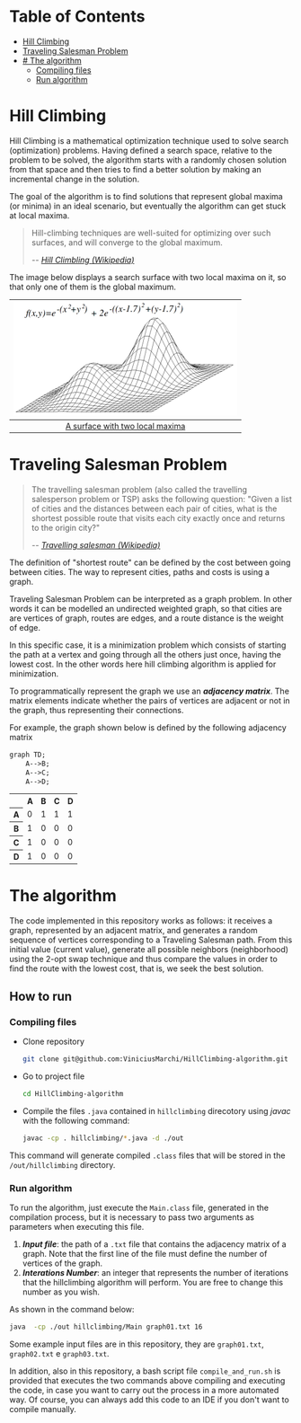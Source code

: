 
# Table of Contents
  * [Hill Climbing](#hill-climbing)
  * [Traveling Salesman Problem](#traveling-salesman-problem)
  * [# The algorithm](#the-algorithm)
    * [Compiling files](#Compiling-files) 
    * [Run algorithm](#Run-algorithm)



# Hill Climbing
Hill Climbing is a mathematical optimization technique used to solve search (optimization) problems. Having defined a search space, relative to the problem to be solved, the algorithm starts with a randomly chosen solution from that space and then tries to find a better solution by making an incremental change in the solution.

The goal of the algorithm is to find solutions that represent global maxima (or minima) in an ideal scenario, but eventually the algorithm can get stuck at local maxima.

> Hill-climbing techniques are well-suited for optimizing over such surfaces, and will converge to the global maximum. 
>
> -- *[Hill Climbling (Wikipedia)](https://en.wikipedia.org/wiki/Hill_climbing)*

The image below displays a search surface with two local maxima on it, so that only one of them is the global maximum.

<center>

| ![maximum.local.png](./assets/Local_maximum.png) | 
|:--:|
| [A surface with two local maxima](https://en.wikipedia.org/wiki/Hill_climbing#/media/File:Local_maximum.png) |

</center>

# Traveling Salesman Problem
> The travelling salesman problem (also called the travelling salesperson problem or TSP) asks the following question: "Given a list of cities and the distances between each pair of cities, what is the shortest possible route that visits each city exactly once and returns to the origin city?" 
>
> -- *[Travelling salesman (Wikipedia)](https://en.wikipedia.org/wiki/Travelling_salesman_problem)*


The definition of "shortest route" can be defined by the cost between going between cities. The way to represent cities, paths and costs is using a graph.

Traveling Salesman Problem can be interpreted as a graph problem. In other words it can be modelled an undirected weighted graph, so that cities are are vertices of graph, routes are edges, and a route distance is the weight of edge. 

In this specific case, it is a minimization problem which consists of starting the path at a vertex and going through all the others just once, having the lowest cost. In the other words here hill climbing algorithm is applied for minimization.

To programmatically represent the graph we use an ***adjacency matrix***. The matrix elements indicate whether the pairs of vertices are adjacent or not in the graph, thus representing their connections.

For example, the graph shown below is defined by the following adjacency matrix
```mermaid
graph TD;
    A-->B;
    A-->C;
    A-->D;
```

<table align="center"">
  <tr>
    <th></th>
    <th scope="col">A</th>
    <th scope="col">B</th>
    <th scope="col">C</th>
    <th scope="col">D</th>
  </tr>
  <tr>
    <th scope="row">A</th>
    <td>0</td>
    <td>1</td>
    <td>1</td>
    <td>1</td>

  </tr>
  <tr>
    <th scope="row">B</th>
    <td>1</td>
    <td>0</td>
    <td>0</td>
    <td>0</td>

  </tr>
  <tr>
    <th scope="row">C</th>
    <td>1</td>
    <td>0</td>
    <td>0</td>
    <td>0</td>

  </tr>
  <tr>
    <th scope="row">D</th>
    <td>1</td>
    <td>0</td>
    <td>0</td>
    <td>0</td>

  </tr>
</table>

# The algorithm
The code implemented in this repository works as follows: it receives a graph, represented by an adjacent matrix, and generates a random sequence of vertices corresponding to a Traveling Salesman path. From this initial value (current value), generate all possible neighbors (neighborhood) using the 2-opt swap technique and thus compare the values ​​in order to find the route with the lowest cost, that is, we seek the best solution.

## How to run

### Compiling files 
* Clone repository
  ```bash
  git clone git@github.com:ViniciusMarchi/HillClimbing-algorithm.git
  ```

* Go to project file
  ```bash
  cd HillClimbing-algorithm
  ```

* Compile the files ```.java``` contained in ```hillclimbing``` direcotory using *javac* with the following command:
  ```bash
  javac -cp . hillclimbing/*.java -d ./out
  ```

This command will generate compiled ```.class``` files that will be stored in the ```/out/hillclimbing``` directory.

### Run algorithm
To run the algorithm, just execute the ```Main.class``` file, generated in the compilation process, but it is necessary to pass two arguments as parameters when executing this file.

1. ***Input file***: the path of a ```.txt``` file that contains the adjacency matrix of a graph. Note that the first line of the file must define the number of vertices of the graph.
2. ***Interations Number***: an integer that represents the number of iterations that the hillclimbing algorithm will perform. You are free to change this number as you wish.

As shown in the command below:
```bash
java  -cp ./out hillclimbing/Main graph01.txt 16

```

Some example input files are in this repository, they are ```graph01.txt```, ```graph02.txt``` e ```graph03.txt```.

In addition, also in this repository, a bash script file ```compile_and_run.sh``` is provided that executes the two commands above compiling and executing the code, in case you want to carry out the process in a more automated way. Of course, you can always add this code to an IDE if you don't want to compile manually.